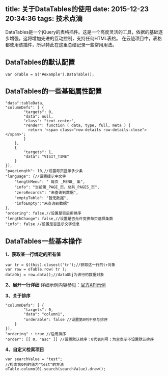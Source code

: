 title: 关于DataTables的使用
date: 2015-12-23 20:34:36
tags: 技术点滴
---

DataTables是一个jQuery的表格插件。这是一个高度灵活的工具，依据的基础逐步增强，这将增加先进的互动控制，支持任何HTML表格。
在云迹项目中，表格都使用该插件，所以特此在这里总结记录一些常用用法。

## DataTables的默认配置
```
var oTable = $('#example').DataTable();
```

## DataTables的一些基础属性配置
```
"data":tableData,
"columnDefs": [ {
        "targets": 0,
        "data": null,
        "class": "text-center",
        "render": function ( data, type, full, meta ) {
          return '<span class="row-details row-details-close"></span>';
        }
    },
    {
        "targets": 1,
        "data": "VISIT_TIME"
    }
}],
"pageLength": 10,//设置每页显示多少条
"language": {//设置提示中文字
	"lengthMenu": " 每页 _MENU_ 条",
	"info": "当前第_PAGE_页，总共_PAGES_页",
	"zeroRecords": "未查询到数据",
	"emptyTable": "暂无数据",
	"infoEmpty":"未查询到数据"
},
"ordering": false,//设置是否启用排序
"lengthChange": false,//设置是否允许变换每页选择条数
"info": false //设置是否显示文字信息
```

## DataTables一些基本操作

**1、获取某一行绑定的所有值**
```
var tr = $(this).closest('tr');//获取这一行的tr对象
var row = oTable.row( tr );
dataObj = row.data();//dataObj为该行的数据对象
```

**2、展开一行详细**
详细示例内容参见：[官方API示例](http://www.datatables.net/examples/api/row_details.html "展开一行详细内容")

**3、关于排序**
```
"columnDefs": [ {
        "targets": 0,
        "data": "column1",
        "orderable": false //设置第0列不参与排序
    }
}],
"ordering" : true //启用排序
"order": [[ 0, "asc" ]] //设置默认排序：0代表列号；为空表示不设置默认排序
```

**4、自定义检索项目**
```
var searchValue = "test";
//检索第0列的值为"test"的方法
oTable.column(0).search(searchValue).draw();
```